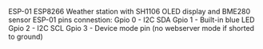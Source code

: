 ESP-01 ESP8266 Weather station with SH1106 OLED display and BME280 sensor
ESP-01 pins connestion:
Gpio 0 - I2C SDA
Gpio 1 - Built-in blue LED
Gpio 2 - I2C SCL
Gpio 3 - Device mode pin (no webserver mode if shorted to ground)
